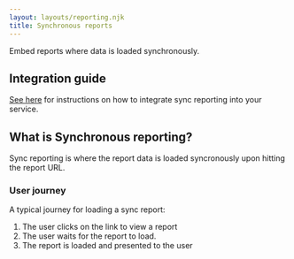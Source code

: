 ```yaml
---
layout: layouts/reporting.njk
title: Synchronous reports
---
```


Embed reports where data is loaded synchronously. 

## Integration guide

[See here](/reports/sync-reports-integration) for instructions on how to integrate sync reporting into your service.

## What is Synchronous reporting?

Sync reporting is where the report data is loaded syncronously upon hitting the report URL. 

### User journey

A typical journey for loading a sync report:

1. The user clicks on the link to view a report
2. The user waits for the report to load.
3. The report is loaded and presented to the user




